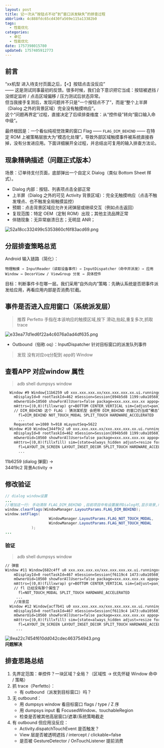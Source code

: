 ```yaml
---
layout: post
title: 记一次从“按钮点不动”到“窗口派发缺失”的排查过程
abbrlink: 4c888fdc65cd430fa569e115a13382b0
tags:
  - 性能优化
categories:
  - 卓亿
  - 性能优化
date: 1757398015780
updated: 1757405912773
---
```


## 前言

“xx机型 进入待支付页面之后，【<】按钮点击没反应”\
—— 这是测试同事最初的反馈。很多时候，我们会下意识把它当成：按钮被遮挡 / 没绑定监听 / 点击区域偏移 / 压力测试后状态异常。\
但当我接手复测后，发现问题并不只是“一个按钮点不了”，而是“整个上半屏（Dialog 之外的背景区域）完全没有触摸响应”。\
这个“问题再界定”过程，直接决定了后续排查维度：从“控件级”转向“窗口输入命中级”。

最终根因是：一个看似纯视觉效果的窗口 Flag —— `FLAG_DIM_BEHIND` —— 在特定 ROM 上被策略层放大为“模态化处理”，导致外部区域触摸事件被系统直接吞掉，没有分发进应用。下面详细展开全过程，并总结出可复用的输入排查方法论。

## 现象精确描述（问题正式版本）

场景：订单待支付页面，底部弹出一个自定义 Dialog（类似 Bottom Sheet 样式）。

- Dialog 内部：按钮、列表项点击全部正常
- 上半屏（Dialog 之外的可见 Activity 背景区域）：完全无触摸响应（点击不触发埋点、也不触发全局触摸监控）
- 预期：点击背景区域应允许关闭弹层或继续交互（例如点击返回）
- 复现范围：特定 OEM（定制 ROM）出现；其他主流品牌正常
- 伴随现象：无异常崩溃日志；无明显 ANR；

![52a18cc332499c5353860cf6f83acd69.png](/resources/8956f3ac4bc64c71b8589f3709fb519f.png)

## 分层排查策略总览

Android 输入链路（简化）：

```
物理触摸 → InputReader（读取设备事件）→ InputDispatcher（命中并派发）→ 应用 Window → DecorView / ViewGroup 分发 → 具体控件
```

目标：判断事件卡在哪一层。我们采用“自外向内”策略：先确认系统是否把事件派发给应用，再看应用内部是否消费/拦截。

## 事件是否进入应用窗口（系统派发层）

> 推荐 Perfetto 手指在本该响应的触摸区域,按下 滑动,抬起,重复多次,抓取 trace

![e33ea77d1ed6f22a4c6076a0ad4df635.png](/resources/c12696feadb24ce49c980268b0f13f2b.png)

- Outbound（俗称 oq）：InputDispatcher 针对目标窗口的派发队列事件

> 发现 没有对应oq分配到 app的 Window

## 查看APP 对应window 属性

> adb shell dumpsys window

```xml
  Window #9 Window{11b6259 u0 xxx.xxx.xxx.xx/xxx.xxx.xxx.xx.ui.runningorder.OrderActivity}:
    mDisplayId=0 rootTaskId=462 mSession=Session{894b5d8 1199:u0a10560} mClient=android.os.BinderProxy@fde26a0
    mOwnerUid=10560 showForAllUsers=false package=xxx.xxx.xxx.xx appop=NONE
    mAttrs={(0,0)(fillxwrap) gr=BOTTOM CENTER_VERTICAL sim={adjust=pan} ty=APPLICATION fmt=TRANSPARENT wanim=0x7f120322 surfaceInsets=Rect(93, 93 - 93, 93) mSaturation=-2.0
    // DIM_BEHIND 这个 FLAG : 猜测某机型 会把带 DIM_BEHIND 的窗口仍当成“模态”对待，外区域不下发触摸（或被直接丢弃）
      fl=DIM_BEHIND NOT_TOUCH_MODAL SPLIT_TOUCH HARDWARE_ACCELERATED
      ...
    Requested w=1080 h=918 mLayoutSeq=5622
  Window #10 Window{344f9c2 u0 xxx.xxx.xxx.xx/xxx.xxx.xxx.xx.ui.runningorder.OrderActivity}:
    mDisplayId=0 rootTaskId=462 mSession=Session{894b5d8 1199:u0a10560} mClient=android.os.BinderProxy@125460d
    mOwnerUid=10560 showForAllUsers=false package=xxx.xxx.xxx.xx appop=NONE
    mAttrs={(0,0)(fillxfill) sim={state=always_hidden adjust=resize forwardNavigation} layoutInDisplayCutoutMode=always ty=BASE_APPLICATION wanim=0x1030309 mSaturation=-2.0
      fl=LAYOUT_IN_SCREEN LAYOUT_INSET_DECOR SPLIT_TOUCH HARDWARE_ACCELERATED DRAWS_SYSTEM_BAR_BACKGROUNDS
      ...
```

11b6259 (dialog 弹窗) ->\
344f9c2 背景Activity ->

## 修改验证

```java
// dialog window设置
...
//增加这一行: 手动清除 FLAG_DIM_BEHIND ,目前项目中有设置展开Dialog时,显示背景,所以这个属性,是不需要的
window.clearFlags(WindowManager.LayoutParams.FLAG_DIM_BEHIND);
window.setFlags(
                    WindowManager.LayoutParams.FLAG_NOT_TOUCH_MODAL,
                    WindowManager.LayoutParams.FLAG_NOT_TOUCH_MODAL
            );
...
```

### 验证

> adb shell dumpsys window

```xml
// 弹窗
Window #11 Window{682c4ff u0 xxx.xxx.xxx.xx/xxx.xxx.xxx.xx.ui.runningorder.OrderActivity}:
    mDisplayId=0 rootTaskId=467 mSession=Session{f6119c4 1473:u0a10560} mClient=android.os.BinderProxy@72c741e
    mOwnerUid=10560 showForAllUsers=false package=xxx.xxx.xxx.xx appop=NONE
    mAttrs={(0,0)(fillxwrap) gr=BOTTOM CENTER_VERTICAL sim={adjust=pan} ty=APPLICATION fmt=TRANSPARENT wanim=0x7f120322 surfaceInsets=Rect(93, 93 - 93, 93) mSaturation=-2.0
    // fl 已经没有那个属性了
      fl=NOT_TOUCH_MODAL SPLIT_TOUCH HARDWARE_ACCELERATED
     ...
    //背景层
  Window #12 Window{acf7b41 u0 xxx.xxx.xxx.xx/xxx.xxx.xxx.xx.ui.runningorder.OrderActivity}:
    mDisplayId=0 rootTaskId=467 mSession=Session{f6119c4 1473:u0a10560} mClient=android.os.BinderProxy@670f228
    mOwnerUid=10560 showForAllUsers=false package=xxx.xxx.xxx.xx appop=NONE
    mAttrs={(0,0)(fillxfill) sim={state=always_hidden adjust=resize forwardNavigation} layoutInDisplayCutoutMode=always ty=BASE_APPLICATION wanim=0x1030309 mSaturation=-2.0
      fl=LAYOUT_IN_SCREEN LAYOUT_INSET_DECOR SPLIT_TOUCH HARDWARE_ACCELERATED DRAWS_SYSTEM_BAR_BACKGROUNDS
     ...
```

![8ea22c7454f610dd042cdec463754943.png](/resources/417e248cb13344f9ba3825fc6e5d37e4.png)\
**问题解决**

## 排查思路总结

1. 先界定范围：单控件？一块区域？全局？（区域性 → 优先怀疑 Window 命中 / 策略）
2. 抓 trace（Perfetto）：
   - 有 outbound（派发到目标窗口）吗？
3. 无 outbound：
   - 用 dumpsys window 看目标窗口 flags / type / Z 序
   - 用 dumpsys input 看 FocusedWindow、touchableRegion
   - 检查是否被其他高层窗口/遮罩/系统策略截走
4. 有 outbound 但应用没反应：
   - Activity.dispatchTouchEvent 是否触发？
   - View 层是否被透明遮挡 / intercept / clickable=false
   - 是否被 GestureDetector / OnTouchListener 提前消费
